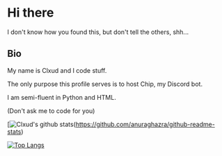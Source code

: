 # Hi there
I don't know how you found this, but don't tell the others, shh...

## Bio
My name is Clxud and I code stuff.

The only purpose this profile serves is to host Chip, my Discord bot.

I am semi-fluent in Python and HTML.

(Don't ask me to code for you)

[![Clxud's github stats](https://github-readme-stats.vercel.app/api?username=cloudwithax&count_private=true&theme=dark&show_icons=true)(https://github.com/anuraghazra/github-readme-stats) 

[![Top Langs](https://github-readme-stats.vercel.app/api/top-langs/?username=cloudwithax)](https://github.com/anuraghazra/github-readme-stats)


